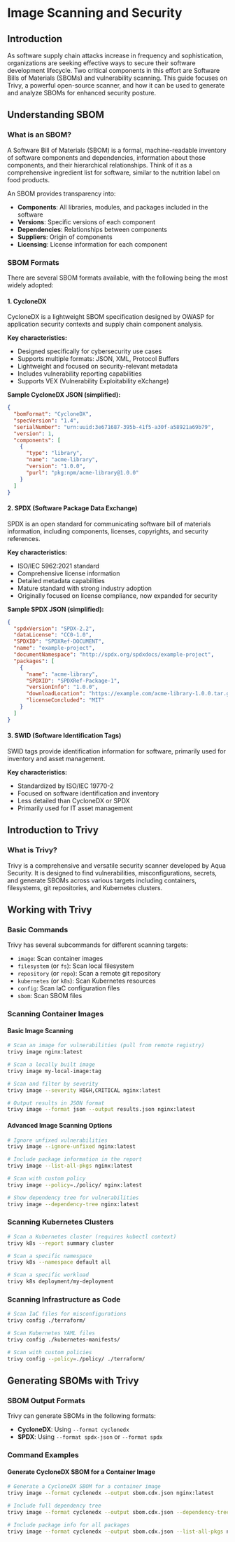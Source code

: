 # Image Scanning and Security

## Introduction

As software supply chain attacks increase in frequency and sophistication, organizations are seeking effective ways to secure their software development lifecycle. Two critical components in this effort are Software Bills of Materials (SBOMs) and vulnerability scanning. This guide focuses on Trivy, a powerful open-source scanner, and how it can be used to generate and analyze SBOMs for enhanced security posture.

## Understanding SBOM

### What is an SBOM?

A Software Bill of Materials (SBOM) is a formal, machine-readable inventory of software components and dependencies, information about those components, and their hierarchical relationships. Think of it as a comprehensive ingredient list for software, similar to the nutrition label on food products.

An SBOM provides transparency into:
- **Components**: All libraries, modules, and packages included in the software
- **Versions**: Specific versions of each component
- **Dependencies**: Relationships between components
- **Suppliers**: Origin of components
- **Licensing**: License information for each component

### SBOM Formats

There are several SBOM formats available, with the following being the most widely adopted:

#### 1. CycloneDX

CycloneDX is a lightweight SBOM specification designed by OWASP for application security contexts and supply chain component analysis.

**Key characteristics:**
- Designed specifically for cybersecurity use cases
- Supports multiple formats: JSON, XML, Protocol Buffers
- Lightweight and focused on security-relevant metadata
- Includes vulnerability reporting capabilities
- Supports VEX (Vulnerability Exploitability eXchange)

**Sample CycloneDX JSON (simplified):**

```json
{
  "bomFormat": "CycloneDX",
  "specVersion": "1.4",
  "serialNumber": "urn:uuid:3e671687-395b-41f5-a30f-a58921a69b79",
  "version": 1,
  "components": [
    {
      "type": "library",
      "name": "acme-library",
      "version": "1.0.0",
      "purl": "pkg:npm/acme-library@1.0.0"
    }
  ]
}
```

#### 2. SPDX (Software Package Data Exchange)

SPDX is an open standard for communicating software bill of materials information, including components, licenses, copyrights, and security references.

**Key characteristics:**
- ISO/IEC 5962:2021 standard
- Comprehensive license information
- Detailed metadata capabilities
- Mature standard with strong industry adoption
- Originally focused on license compliance, now expanded for security

**Sample SPDX JSON (simplified):**

```json
{
  "spdxVersion": "SPDX-2.2",
  "dataLicense": "CC0-1.0",
  "SPDXID": "SPDXRef-DOCUMENT",
  "name": "example-project",
  "documentNamespace": "http://spdx.org/spdxdocs/example-project",
  "packages": [
    {
      "name": "acme-library",
      "SPDXID": "SPDXRef-Package-1",
      "versionInfo": "1.0.0",
      "downloadLocation": "https://example.com/acme-library-1.0.0.tar.gz",
      "licenseConcluded": "MIT"
    }
  ]
}
```

#### 3. SWID (Software Identification Tags)

SWID tags provide identification information for software, primarily used for inventory and asset management.

**Key characteristics:**
- Standardized by ISO/IEC 19770-2
- Focused on software identification and inventory
- Less detailed than CycloneDX or SPDX
- Primarily used for IT asset management

## Introduction to Trivy

### What is Trivy?

Trivy is a comprehensive and versatile security scanner developed by Aqua Security. It is designed to find vulnerabilities, misconfigurations, secrets, and generate SBOMs across various targets including containers, filesystems, git repositories, and Kubernetes clusters.

## Working with Trivy

### Basic Commands

Trivy has several subcommands for different scanning targets:

- `image`: Scan container images
- `filesystem` (or `fs`): Scan local filesystem
- `repository` (or `repo`): Scan a remote git repository
- `kubernetes` (or `k8s`): Scan Kubernetes resources
- `config`: Scan IaC configuration files
- `sbom`: Scan SBOM files

### Scanning Container Images

#### Basic Image Scanning

```bash
# Scan an image for vulnerabilities (pull from remote registry)
trivy image nginx:latest

# Scan a locally built image
trivy image my-local-image:tag

# Scan and filter by severity
trivy image --severity HIGH,CRITICAL nginx:latest

# Output results in JSON format
trivy image --format json --output results.json nginx:latest
```

#### Advanced Image Scanning Options

```bash
# Ignore unfixed vulnerabilities
trivy image --ignore-unfixed nginx:latest

# Include package information in the report
trivy image --list-all-pkgs nginx:latest

# Scan with custom policy
trivy image --policy=./policy/ nginx:latest

# Show dependency tree for vulnerabilities
trivy image --dependency-tree nginx:latest
```

### Scanning Kubernetes Clusters

```bash
# Scan a Kubernetes cluster (requires kubectl context)
trivy k8s --report summary cluster

# Scan a specific namespace
trivy k8s --namespace default all

# Scan a specific workload
trivy k8s deployment/my-deployment
```

### Scanning Infrastructure as Code

```bash
# Scan IaC files for misconfigurations
trivy config ./terraform/

# Scan Kubernetes YAML files
trivy config ./kubernetes-manifests/

# Scan with custom policies
trivy config --policy=./policy/ ./terraform/
```

## Generating SBOMs with Trivy

### SBOM Output Formats

Trivy can generate SBOMs in the following formats:

- **CycloneDX**: Using `--format cyclonedx`
- **SPDX**: Using `--format spdx-json` or `--format spdx`

### Command Examples

#### Generate CycloneDX SBOM for a Container Image

```bash
# Generate a CycloneDX SBOM for a container image
trivy image --format cyclonedx --output sbom.cdx.json nginx:latest

# Include full dependency tree
trivy image --format cyclonedx --output sbom.cdx.json --dependency-tree nginx:latest

# Include package info for all packages
trivy image --format cyclonedx --output sbom.cdx.json --list-all-pkgs nginx:latest
```

